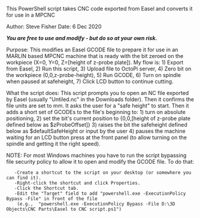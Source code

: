 
 This PowerShell script takes CNC code exported from Easel and converts it for use in a MPCNC 

 Author: Steve Fisher
 Date:   6 Dec 2020

 ***You are free to use and modify - but do so at your own risk.***

 Purpose: This modifies an Easel GCODE file to prepare it for use in an MARLIN based MPCNC machine
 that is ready with the bit zeroed on the workpiece (X=0, Y=0, Z=[height of z-probe plate]). My 
 flow is: 1) Export from Easel, 2) Run this script, 3) Upload file to OctoPi server, 4) Zero bit 
 on the workpiece (0,0,z-probe-height), 5) Run GCODE, 6) Turn on spindle when paused at safeheight,
 7) Click LCD button to continue cutting.

 What the script does: This script prompts you to open an NC file exported by Easel (usually "Untiled.nc"
 in the Downloads folder). Then it confirms the file units are set to mm. It asks the user for a 
 "safe height" to start. Then it adds a short set of GCODEs to the file's beginning to:
    1) turn on absolute positioning, 
    2) set the bit's current position to {0,0,[height of z-probe plate defined below as $zProbeOffset]}
    3) raises the bit the safeheight defined below as $defaultSafeHeight or input by the user
    4) pauses the machine waiting for an LCD button press at the front panel (to allow turning 
       on the spindle and getting it the right speed).

 NOTE: For most Windows machines you have to run the script bypassing file security policy to allow it 
       to open and modify the GCODE file.  To do that:
       
       -Create a shortcut to the script on your desktop (or somewhere you can find it).
       -Right-click the shortcut and click Properties.
       -Click the Shortcut tab.
       -Edit the "Target" field to add "powershell.exe -ExecutionPolicy Bypass -File" in front of the file
        (e.g.,  "powershell.exe -ExecutionPolicy Bypass -File D:\3D Objects\CNC Parts\Easel to CNC script.ps1")

